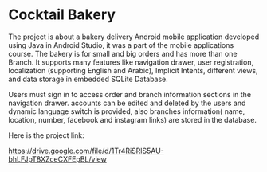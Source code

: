 # Cocktail Bakery

The project is about a bakery delivery Android mobile application developed using Java in
Android Studio, it was a part of the mobile applications course. The bakery is for small 
and big orders and has more than one Branch. It supports many features like navigation drawer, 
user registration, localization (supporting English and Arabic), Implicit Intents, different 
views, and data storage in embedded SQLite Database.

Users must sign in to access order and  branch information sections in the  navigation drawer.
accounts can be edited and deleted by the users and dynamic language switch is provided, also
branches information( name, location, number, facebook and instagram links) are stored in 
the database.

Here is the project link:

https://drive.google.com/file/d/1Tr4RiSRlS5AU-bhLFJpT8XZceCXFEpBL/view
